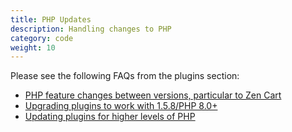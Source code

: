 ```yaml
---
title: PHP Updates 
description: Handling changes to PHP 
category: code
weight: 10
---
```


Please see the following FAQs from the plugins section: 

- [PHP feature changes between versions, particular to Zen Cart](/dev/code/php_version_deprecations/)
- [Upgrading plugins to work with 1.5.8/PHP 8.0+](/dev/plugins/upgrading_to_158/)
- [Updating plugins for higher levels of PHP](/dev/plugins/php_updating/)

